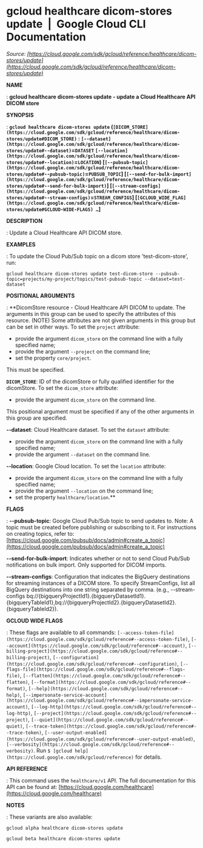 # gcloud healthcare dicom-stores update  |  Google Cloud CLI Documentation

*Source: [https://cloud.google.com/sdk/gcloud/reference/healthcare/dicom-stores/update](https://cloud.google.com/sdk/gcloud/reference/healthcare/dicom-stores/update)*

**NAME**

: **gcloud healthcare dicom-stores update - update a Cloud Healthcare API DICOM store**

**SYNOPSIS**

: **`gcloud healthcare dicom-stores update` (`[DICOM_STORE](https://cloud.google.com/sdk/gcloud/reference/healthcare/dicom-stores/update#DICOM_STORE)` : `[--dataset](https://cloud.google.com/sdk/gcloud/reference/healthcare/dicom-stores/update#--dataset)`=`DATASET` `[--location](https://cloud.google.com/sdk/gcloud/reference/healthcare/dicom-stores/update#--location)`=`LOCATION`) [`[--pubsub-topic](https://cloud.google.com/sdk/gcloud/reference/healthcare/dicom-stores/update#--pubsub-topic)`=`PUBSUB_TOPIC`] [`[--send-for-bulk-import](https://cloud.google.com/sdk/gcloud/reference/healthcare/dicom-stores/update#--send-for-bulk-import)`] [`[--stream-configs](https://cloud.google.com/sdk/gcloud/reference/healthcare/dicom-stores/update#--stream-configs)`=`STREAM_CONFIGS`] [`[GCLOUD_WIDE_FLAG](https://cloud.google.com/sdk/gcloud/reference/healthcare/dicom-stores/update#GCLOUD-WIDE-FLAGS) …`]**

**DESCRIPTION**

: Update a Cloud Healthcare API DICOM store.

**EXAMPLES**

: To update the Cloud Pub/Sub topic on a dicom store 'test-dicom-store', run:

```
gcloud healthcare dicom-stores update test-dicom-store --pubsub-topic=projects/my-project/topics/test-pubsub-topic --dataset=test-dataset
```

**POSITIONAL ARGUMENTS**

: **DicomStore resource - Cloud Healthcare API DICOM to update. The arguments in
this group can be used to specify the attributes of this resource. (NOTE) Some
attributes are not given arguments in this group but can be set in other ways.
To set the `project` attribute:

- provide the argument `dicom_store` on the command line with a fully
specified name;
- provide the argument `--project` on the command line;
- set the property `core/project`.

This must be specified.

**`DICOM_STORE`**:
ID of the dicomStore or fully qualified identifier for the dicomStore.
To set the `dicom_store` attribute:

- provide the argument `dicom_store` on the command line.

This positional argument must be specified if any of the other arguments in this
group are specified.

**--dataset**:
Cloud Healthcare dataset.
To set the `dataset` attribute:

- provide the argument `dicom_store` on the command line with a fully
specified name;
- provide the argument `--dataset` on the command line.

**--location**:
Google Cloud location.
To set the `location` attribute:

- provide the argument `dicom_store` on the command line with a fully
specified name;
- provide the argument `--location` on the command line;
- set the property `healthcare/location`.**

**FLAGS**

: **--pubsub-topic**:
Google Cloud Pub/Sub topic to send updates to.
Note: A topic must be created before publishing or subscribing to it. For
instructions on creating topics, refer to: [https://cloud.google.com/pubsub/docs/admin#create_a_topic](https://cloud.google.com/pubsub/docs/admin#create_a_topic)

**--send-for-bulk-import**:
Indicates whether or not to send Cloud Pub/Sub notifications on bulk import.
Only supported for DICOM imports.

**--stream-configs**:
Configuration that indicates the BigQuery destinations for streaming instances
of a DICOM store. To specify StreamConfigs, list all BigQuery destinations into
one string separated by comma. (e.g., --stream-configs
bq://{bigqueryProjectId1}.{bigqueryDatasetId1}.{bigqueryTableId1},bq://{bigqueryProjectId2}.{bigqueryDatasetId2}.{bigqueryTableId2}).

**GCLOUD WIDE FLAGS**

: These flags are available to all commands: `[--access-token-file](https://cloud.google.com/sdk/gcloud/reference#--access-token-file)`,
`[--account](https://cloud.google.com/sdk/gcloud/reference#--account)`, `[--billing-project](https://cloud.google.com/sdk/gcloud/reference#--billing-project)`,
`[--configuration](https://cloud.google.com/sdk/gcloud/reference#--configuration)`,
`[--flags-file](https://cloud.google.com/sdk/gcloud/reference#--flags-file)`,
`[--flatten](https://cloud.google.com/sdk/gcloud/reference#--flatten)`, `[--format](https://cloud.google.com/sdk/gcloud/reference#--format)`, `[--help](https://cloud.google.com/sdk/gcloud/reference#--help)`, `[--impersonate-service-account](https://cloud.google.com/sdk/gcloud/reference#--impersonate-service-account)`,
`[--log-http](https://cloud.google.com/sdk/gcloud/reference#--log-http)`,
`[--project](https://cloud.google.com/sdk/gcloud/reference#--project)`, `[--quiet](https://cloud.google.com/sdk/gcloud/reference#--quiet)`, `[--trace-token](https://cloud.google.com/sdk/gcloud/reference#--trace-token)`, `[--user-output-enabled](https://cloud.google.com/sdk/gcloud/reference#--user-output-enabled)`,
`[--verbosity](https://cloud.google.com/sdk/gcloud/reference#--verbosity)`.
Run `$ [gcloud help](https://cloud.google.com/sdk/gcloud/reference)` for details.

**API REFERENCE**

: This command uses the `healthcare/v1` API. The full documentation for
this API can be found at: [https://cloud.google.com/healthcare](https://cloud.google.com/healthcare)

**NOTES**

: These variants are also available:

```
gcloud alpha healthcare dicom-stores update
```

```
gcloud beta healthcare dicom-stores update
```